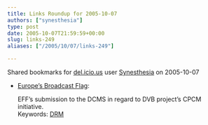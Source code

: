```yaml
---
title: Links Roundup for 2005-10-07
authors: ["synesthesia"]
type: post
date: 2005-10-07T21:59:59+00:00
slug: links-249 
aliases: ["/2005/10/07/links-249"]

---
```

Shared bookmarks for [del.icio.us][1] user  [Synesthesia][2] on 2005-10-07

  * [Europe&#8217;s Broadcast Flag][3]:
  
    EFF&#8217;s submission to the DCMS in regard to DVB project&#8217;s CPCM initiative.   
    Keywords: [DRM][4]

 [1]: https://del.icio.us/
 [2]: https://del.icio.us/synesthesia
 [3]: https://www.eff.org/IP/DVB/dvb_critique.php "https://www.eff.org/IP/DVB/dvb_critique.php"
 [4]: https://del.icio.us/synesthesia/DRM